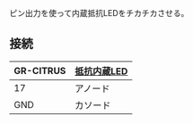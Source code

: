 ピン出力を使って内蔵抵抗LEDをチカチカさせる。

## 接続

GR-CITRUS | [抵抗内蔵LED](http://akizukidenshi.com/catalog/g/gI-06245/)
----------|-------
17        | アノード
GND       | カソード
